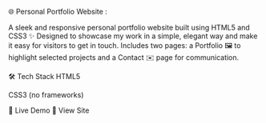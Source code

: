 🌐 Personal Portfolio Website :

A sleek and responsive personal portfolio website built using HTML5 and CSS3 ✨
Designed to showcase my work in a simple, elegant way and make it easy for visitors to get in touch.
Includes two pages: a Portfolio 🖼️ to highlight selected projects and a Contact ✉️ page for communication.

🛠️ Tech Stack
HTML5

CSS3 (no frameworks)

🔗 Live Demo
🚀 View Site <!-- https://vishnu16vardhan.github.io/Portfolio-Simple-Website/index.html -->
